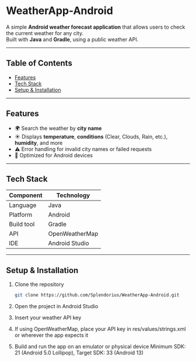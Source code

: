 # WeatherApp-Android

A simple **Android weather forecast application** that allows users to check the current weather for any city.  
Built with **Java** and **Gradle**, using a public weather API.

---

## Table of Contents

- [Features](#features)  
- [Tech Stack](#tech-stack)  
- [Setup & Installation](#setup--installation)  

---

## Features

- 🌍 Search the weather by **city name**  
- ☀️ Displays **temperature**, **conditions** (Clear, Clouds, Rain, etc.), **humidity**, and more  
- ⚠️ Error handling for invalid city names or failed requests  
- 📱 Optimized for Android devices  

---

## Tech Stack

| Component | Technology |
|-----------|------------|
| Language | Java |
| Platform | Android |
| Build tool | Gradle |
| API | OpenWeatherMap |
| IDE | Android Studio |

---

## Setup & Installation

1. Clone the repository  
   ```bash
   git clone https://github.com/Splendorius/WeatherApp-Android.git

2. Open the project in Android Studio

3. Insert your weather API key

4. If using OpenWeatherMap, place your API key in res/values/strings.xml or wherever the app expects it

5. Build and run the app on an emulator or physical device
Minimum SDK: 21 (Android 5.0 Lollipop), Target SDK: 33 (Android 13)

